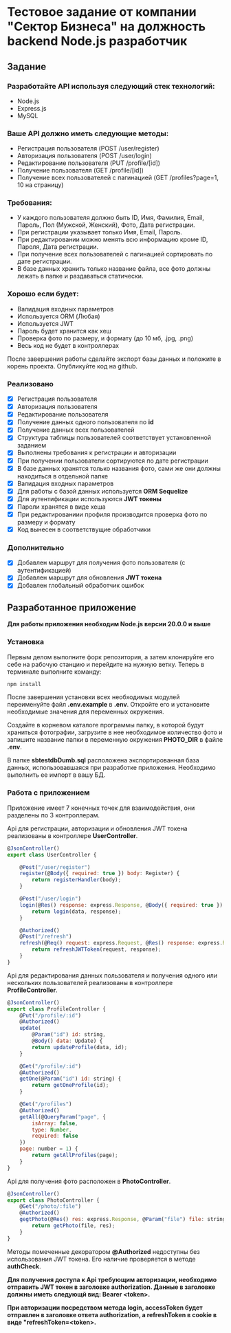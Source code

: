# Тестовое задание от компании "Сектор Бизнеса" на должность backend Node.js разработчик

## Задание

### Разработайте API используя следующий стек технологий:

- Node.js
- Express.js
- MySQL

### Ваше API должно иметь следующие методы:

- Регистрация пользователя (POST /user/register)
- Авторизация пользователя (POST /user/login)
- Редактирование пользователя (PUT /profile/[id])
- Получение пользователя (GET /profile/[id])
- Получение всех пользователей с пагинацией (GET /profiles?page=1, 10 на страницу)

### Требования:

- У каждого пользователя должно быть ID, Имя, Фамилия, Email, Пароль, Пол (Мужской, Женский), Фото, Дата регистрации.
- При регистрации указывает только Имя, Email, Пароль.
- При редактировании можно менять всю информацию кроме ID, Пароля, Дата регистрации.
- При получение всех пользователей с пагинацией сортировать по дате регистрации.
- В базе данных хранить только название файла, все фото должны лежать в папке и раздаваться статически.

### Хорошо если будет:

- Валидация входных параметров
- Используется ORM (Любая)
- Используется JWT
- Пароль будет хранится как хеш
- Проверка фото по размеру, и формату (до 10 мб, .jpg, .png)
- Весь код не будет в контроллерах

После завершения работы сделайте экспорт базы данных и положите в корень проекта. Опубликуйте код на github.

### Реализовано

- [x] Регистрация пользователя
- [x] Авторизация пользователя
- [x] Редактирование пользователя
- [x] Получение данных одного пользователя по **id**
- [x] Получение данных всех пользователей
- [x] Структура таблицы пользователей соответствует установленной заданием
- [x] Выполнены требования к регистрации и авторизации
- [x] При получении пользователи сортируются по дате регистрации
- [x] В базе данных хранятся только названия фото, сами же они должны находиться в отдельной папке
- [x] Валидация входных параметров
- [x] Для работы с базой данных используется **ORM Sequelize**
- [x] Для аутентификации используются **JWT токены**
- [x] Пароли хранятся в виде хеша
- [x] При редактированиии профиля производится проверка фото по размеру и формату
- [x] Код вынесен в соответствущие обработчики

### Дополнительно

- [x] Добавлен маршрут для получения фото пользователя (с аутентификацией)
- [x] Добавлен маршрут для обновления **JWT токена**
- [x] Добавлен глобальный обработчик ошибок

## Разработанное приложение

**Для работы приложения необходим Node.js версии 20.0.0 и выше**

### Установка

Первым делом выполните форк репозитория, а затем клонируйте его себе на рабочую станцию и перейдите на нужную ветку.
Теперь в терминале выполните команду:
```bash
npm install
```
После завершения установки всех необходимых модулей переименуйте файл **.env.example** в **.env**. Откройте его и установите необходимые значения для переменных окружения.

Создайте в корневом каталоге программы папку, в которой будут храниться фотографии, загрузите в нее необходимое количество фото и запишите название папки в переменную окружения **PHOTO_DIR** в файле **.env**.

В папке **sbtestdbDumb.sql** расположена экспортированная база данных, использовавшаяся при разработке приложения. Необходимо выполнить ее импорт в вашу БД.

### Работа с приложением

Приложение имеет 7 конечных точек для взаимодействия, они разделены по 3 контроллерам.

Api для регистрации, авторизации и обновления JWT токена реализованы в контроллере **UserController**.
``` javascript
@JsonController()
export class UserController {

    @Post("/user/register")
    register(@Body({ required: true }) body: Register) {
        return registerHandler(body);
    }

    @Post("/user/login")
    login(@Res() response: express.Response, @Body({ required: true }) data: Login) {
        return login(data, response);
    }

    @Authorized()
    @Post("/refresh")
    refresh(@Req() request: express.Request, @Res() response: express.Response) {
        return refreshJWTToken(request, response);
    }
}
```

Api для редактирования данных пользователя и получения одного или нескольких пользователей реализованы в контроллере **ProfileController**.
``` javascript
@JsonController()
export class ProfileController {
    @Put("/profile/:id")
    @Authorized()
    update(
        @Param("id") id: string,
        @Body() data: Update) {
        return updateProfile(data, id);
    }

    @Get("/profile/:id")
    @Authorized()
    getOne(@Param("id") id: string) {
        return getOneProfile(id);
    }

    @Get("/profiles")
    @Authorized()
    getAll(@QueryParam("page", {
        isArray: false,
        type: Number,
        required: false
    })
    page: number = 1) {
        return getAllProfiles(page);
    }
}
```

Api для получения фото расположен в **PhotoController**.
``` javascript
@JsonController()
export class PhotoController {
    @Get("/photo/:file")
    @Authorized()
    gegtPhoto(@Res() res: express.Response, @Param("file") file: string) {
        return getPhoto(file, res);
    }
}
```

Методы помеченные декоратором **@Authorized** недоступны без использования JWT токена. Его наличие проверяется в методе **authCheck**.

**Для получения доступа к Api требующим авторизации, необходимо отправить JWT токен в заголовке authorization. Данные в заголовке должны иметь следующй вид: Bearer \<token\>.**

**При авторизации посредством метода login, accessToken будет отправлен в заголовке ответа authorization, а refreshToken в cookie в виде "refreshToken=\<token\>.**